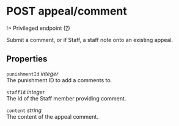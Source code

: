 # <span class="badge badge-light">POST</span> <span class="badge badge-light">appeal/comment</span>

!> Privileged endpoint ([?](privileged.md))

Submit a comment, or if Staff, a staff note onto an existing appeal.

## Properties

`punishmentId` *integer*  
The punishment ID to add a comments to.

`staffId` *integer*  
The id of the Staff member providing comment.

`content` *string*  
The content of the appeal comment.

